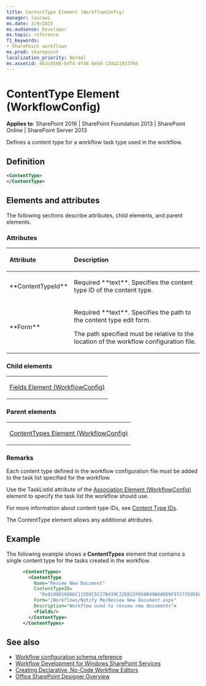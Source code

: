 ```yaml
---
title: ContentType Element (WorkflowConfig)
manager: laurawi
ms.date: 3/9/2015
ms.audience: Developer
ms.topic: reference
f1_keywords:
- SharePoint workflows
ms.prod: sharepoint
localization_priority: Normal
ms.assetid: 463c8566-bdf4-4f48-8eb8-13da21933f66
---
```


# ContentType Element (WorkflowConfig)

**Applies to**: SharePoint 2016 | SharePoint Foundation 2013 | SharePoint Online | SharePoint Server 2013

Defines a content type for a workflow task type used in the workflow.

## Definition

```XML
<ContentType>
</ContentType>
```

## Elements and attributes

The following sections describe attributes, child elements, and parent elements.

### Attributes

<table>
<colgroup>
<col width="20%" />
<col width="80%" />
</colgroup>
<thead>
<tr class="header">
<th align="left"><p>Attribute</p></th>
<th align="left"><p>Description</p></th>
</tr>
</thead>
<tbody>
<tr class="even">
<td align="left"><p>**ContentTypeId**</p></td>
<td align="left"><p>Required **text**. Specifies the content type ID of the content type.</p></td>
</tr>
<tr class="odd">
<td align="left"><p>**Form**</p></td>
<td align="left"><p>Required **text**. Specifies the path to the content type edit form.</p>
<p>The path specified must be relative to the location of the workflow configuration file.</p></td>
</tr>
</tbody>
</table>

### Child elements

<table>
<colgroup>
<col width="100%" />
</colgroup>
<tbody>
<tr class="odd">
<td align="left"><p><span sdata="link"><a href="fields-element-workflowconfig.md">Fields Element (WorkflowConfig)</a></span></p></td>
</tr>
</tbody>
</table>

### Parent elements

<table>
<colgroup>
<col width="100%" />
</colgroup>
<tbody>
<tr class="odd">
<td align="left"><p><span sdata="link"><a href="contenttypes-element-workflowconfig.md">ContentTypes Element (WorkflowConfig)</a></span></p></td>
</tr>
</tbody>
</table>

### Remarks

Each content type defined in the workflow configuration file must be added to the task list specified for the workflow.

Use the TaskListId attribute of the [Association Element (WorkflowConfig)](association-element-workflowconfig.md) element to specify the task list the workflow should use.

For more information about content type IDs, see [Content Type IDs](https://msdn.microsoft.com/library/81fa8d81-c4f5-4750-8f70-811620fdffcf(Office.15).aspx).

The ContentType element allows any additional attributes.

## Example

The following example shows a **ContentTypes** element that contains a single content type for the tasks created in the workflow.

```XML
      <ContentTypes>
        <ContentType 
          Name="Review New Document" 
          ContentTypeID=
            "0x0108010086C115D5C5C27B439C22EB22F050B49B00DD9F97273595EA4BA32838A26054BF08" 
          Form="/Workflows/Notify Me/Review New Document.aspx" 
          Description="Workflow used to review new documents">
          <Fields/>
        </ContentType>
      </ContentTypes>
```

## See also

- [Workflow configuration schema reference](workflow-configuration-schema-reference.md)
- [Workflow Development for Windows SharePoint Services](https://msdn.microsoft.com/library/office/ms414613.aspx)
- [Creating Declarative, No-Code Workflow Editors](https://msdn.microsoft.com/library/office/bb417436.aspx)
- [Office SharePoint Designer Overview](https://msdn.microsoft.com/library/office/ms454098.aspx)







